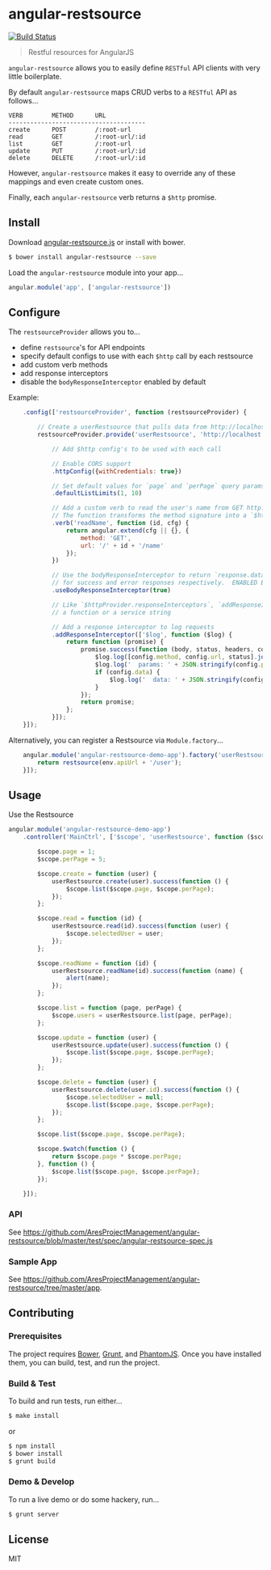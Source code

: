 # angular-restsource

[![Build Status](https://travis-ci.org/Worksite/angular-restsource.svg?branch=master)](https://travis-ci.org/Worksite/angular-restsource)

> Restful resources for AngularJS

`angular-restsource` allows you to easily define `RESTful` API clients with very little boilerplate.

By default `angular-restsource` maps CRUD verbs to a `RESTful` API as follows...

```
VERB        METHOD      URL
--------------------------------------
create      POST        /:root-url
read        GET         /:root-url/:id
list        GET         /:root-url
update      PUT         /:root-url/:id
delete      DELETE      /:root-url/:id
```

However, `angular-restsource` makes it easy to override any of these mappings and even create custom ones.

Finally, each `angular-restsource` verb returns a `$http` promise.

## Install

Download [angular-restsource.js](https://github.com/Worksite/angular-restsource/blob/master/dist/scripts/angular-restsource.js) or install with bower.

```bash
$ bower install angular-restsource --save
```

Load the `angular-restsource` module into your app...

```javascript
angular.module('app', ['angular-restsource'])
```

## Configure

The `restsourceProvider` allows you to...
* define `restsource`'s for API endpoints
* specify default configs to use with each `$http` call by each restsource
* add custom verb methods
* add response interceptors
* disable the `bodyResponseInterceptor` enabled by default 

Example:

```javascript
    .config(['restsourceProvider', function (restsourceProvider) {

        // Create a userRestsource that pulls data from http://localhost:9999/api/user
        restsourceProvider.provide('userRestsource', 'http://localhost:9999/api/user')

            // Add $http config's to be used with each call

            // Enable CORS support
            .httpConfig({withCredentials: true})

            // Set default values for `page` and `perPage` query params.  Defaults are 1 and 25.
            .defaultListLimits(1, 10)

            // Add a custom verb to read the user's name from GET http://localhost:9999/api/user/:id/name
            // The function transforms the method signature into a `$http` config per http://docs.angularjs.org/api/ng.$http
            .verb('readName', function (id, cfg) {
                return angular.extend(cfg || {}, {
                    method: 'GET',
                    url: '/' + id + '/name'
                });
            })

            // Use the bodyResponseInterceptor to return `response.data.body` and `response.data.error`
            // for success and error responses respectively.  ENABLED BY DEFAULT.
            .useBodyResponseInterceptor(true)

            // Like `$httpProvider.responseInterceptors`, `addResponseInterceptor` takes either
            // a function or a service string

            // Add a response interceptor to log requests
            .addResponseInterceptor(['$log', function ($log) {
                return function (promise) {
                    promise.success(function (body, status, headers, config) {
                        $log.log([config.method, config.url, status].join(' '));
                        $log.log('  params: ' + JSON.stringify(config.params));
                        if (config.data) {
                            $log.log('  data: ' + JSON.stringify(config.data));
                        }
                    });
                    return promise;
                };
            }]);
    }]);
```

Alternatively, you can register a Restsource via `Module.factory`...

```javascript
    angular.module('angular-restsource-demo-app').factory('userRestsource', ['restsource', 'env', function (restsource, env) {
        return restsource(env.apiUrl + '/user');
    }]);
```

## Usage

Use the Restsource

```javascript
angular.module('angular-restsource-demo-app')
    .controller('MainCtrl', ['$scope', 'userRestsource', function ($scope, userRestsource) {

        $scope.page = 1;
        $scope.perPage = 5;

        $scope.create = function (user) {
            userRestsource.create(user).success(function () {
                $scope.list($scope.page, $scope.perPage);
            });
        };

        $scope.read = function (id) {
            userRestsource.read(id).success(function (user) {
                $scope.selectedUser = user;
            });
        };

        $scope.readName = function (id) {
            userRestsource.readName(id).success(function (name) {
                alert(name);
            });
        };

        $scope.list = function (page, perPage) {
            $scope.users = userRestsource.list(page, perPage);
        };

        $scope.update = function (user) {
            userRestsource.update(user).success(function () {
                $scope.list($scope.page, $scope.perPage);
            });
        };

        $scope.delete = function (user) {
            userRestsource.delete(user.id).success(function () {
                $scope.selectedUser = null;
                $scope.list($scope.page, $scope.perPage);
            });
        };

        $scope.list($scope.page, $scope.perPage);

        $scope.$watch(function () {
            return $scope.page * $scope.perPage;
        }, function () {
            $scope.list($scope.page, $scope.perPage);
        });

    }]);
```

### API

See https://github.com/AresProjectManagement/angular-restsource/blob/master/test/spec/angular-restsource-spec.js

### Sample App

See https://github.com/AresProjectManagement/angular-restsource/tree/master/app.

## Contributing

### Prerequisites

The project requires [Bower](http://bower.io), [Grunt](http://gruntjs.com), and [PhantomJS](http://phantomjs.org).  Once you have installed them, you can build, test, and run the project.

### Build & Test

To build and run tests, run either...

```bash
$ make install
```

or

```bash
$ npm install
$ bower install
$ grunt build
```

### Demo & Develop

To run a live demo or do some hackery, run...

```bash
$ grunt server
```

## License

MIT
